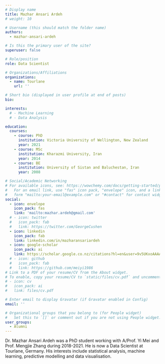 ```yaml
---
# Display name
title: Mazhar Ansari Ardeh
# weight: 10

# Username (this should match the folder name)
authors:
  - mazhar-ansari-ardeh

# Is this the primary user of the site?
superuser: false

# Role/position
role: Data Scientist

# Organizations/Affiliations
organizations:
  - name: Tourlane
    url: ''

# Short bio (displayed in user profile at end of posts)
bio: 

interests:
  # - Machine Learning
  # - Data Analysis

education:
  courses:
    - course: PhD
      institution: Victoria University of Wellington, New Zealand
      year: 2021
    - course: MSc
      institution: Kharazmi University, Iran
      year: 2014
    - course: BE
      institution: University of Sistan and Baluchestan, Iran
      year: 2008

# Social/Academic Networking
# For available icons, see: https://wowchemy.com/docs/getting-started/page-builder/#icons
#   For an email link, use "fas" icon pack, "envelope" icon, and a link in the
#   form "mailto:your-email@example.com" or "#contact" for contact widget.
social:
  - icon: envelope
    icon_pack: fas
    link: 'mailto:mazhar.ardeh@gmail.com'
  # - icon: twitter
  #   icon_pack: fab
  #   link: https://twitter.com/GeorgeCushen
  - icon: linkedin
    icon_pack: fab
    link: linkedin.com/in/mazharansariardeh
  - icon: google-scholar
    icon_pack: ai
    link: https://scholar.google.co.nz/citations?hl=en&user=9v5UKxoAAAAJ
  # - icon: github
  #   icon_pack: fab
  #   link: https://github.com/meiyi1986
# Link to a PDF of your resume/CV from the About widget.
# To enable, copy your resume/CV to `static/files/cv.pdf` and uncomment the lines below.
# - icon: cv
#   icon_pack: ai
#   link: files/cv.pdf

# Enter email to display Gravatar (if Gravatar enabled in Config)
email: ''

# Organizational groups that you belong to (for People widget)
#   Set this to `[]` or comment out if you are not using People widget.
user_groups:
  - Alumni
---
```


Dr. Mazhar Ansari Ardeh was a PhD student working with A/Prof. Yi Mei and Prof. Mengjie Zhang during 2018-2021. He is now a Data Scientist at Tourlane, Germany. His interests include statistical analysis, machine learning, predictive modelling and data visualisation.

